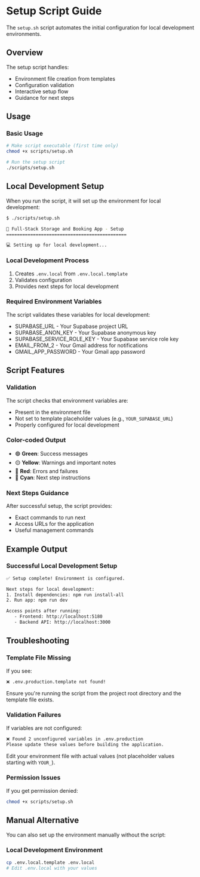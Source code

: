 # Setup Script Guide

The `setup.sh` script automates the initial configuration for local development environments.

## Overview

The setup script handles:

- Environment file creation from templates
- Configuration validation
- Interactive setup flow
- Guidance for next steps

## Usage

### Basic Usage

```sh
# Make script executable (first time only)
chmod +x scripts/setup.sh

# Run the setup script
./scripts/setup.sh
```

## Local Development Setup

When you run the script, it will set up the environment for local development:

```sh
$ ./scripts/setup.sh

🚀 Full-Stack Storage and Booking App - Setup
=============================================

💻 Setting up for local development...
```

### Local Development Process

1. Creates `.env.local` from `.env.local.template`
2. Validates configuration
3. Provides next steps for local development

### Required Environment Variables

The script validates these variables for local development:

- SUPABASE_URL - Your Supabase project URL
- SUPABASE_ANON_KEY - Your Supabase anonymous key
- SUPABASE_SERVICE_ROLE_KEY - Your Supabase service role key
- EMAIL_FROM_2 - Your Gmail address for notifications
- GMAIL_APP_PASSWORD - Your Gmail app password

## Script Features

### Validation

The script checks that environment variables are:

- Present in the environment file
- Not set to template placeholder values (e.g., `YOUR_SUPABASE_URL`)
- Properly configured for local development

### Color-coded Output

- 🟢 **Green**: Success messages
- 🟡 **Yellow**: Warnings and important notes
- 🔴 **Red**: Errors and failures
- 🔵 **Cyan**: Next step instructions

### Next Steps Guidance

After successful setup, the script provides:

- Exact commands to run next
- Access URLs for the application
- Useful management commands

## Example Output

### Successful Local Development Setup

```sh
✅ Setup complete! Environment is configured.

Next steps for local development:
1. Install dependencies: npm run install-all
2. Run app: npm run dev

Access points after running:
   - Frontend: http://localhost:5180
   - Backend API: http://localhost:3000
```

## Troubleshooting

### Template File Missing

If you see:

```sh
❌ .env.production.template not found!
```

Ensure you're running the script from the project root directory and the template file exists.

### Validation Failures

If variables are not configured:

```sh
❌ Found 2 unconfigured variables in .env.production
Please update these values before building the application.
```

Edit your environment file with actual values (not placeholder values starting with `YOUR_`).

### Permission Issues

If you get permission denied:

```sh
chmod +x scripts/setup.sh
```

## Manual Alternative

You can also set up the environment manually without the script:

### Local Development Environment

```sh
cp .env.local.template .env.local
# Edit .env.local with your values
```
